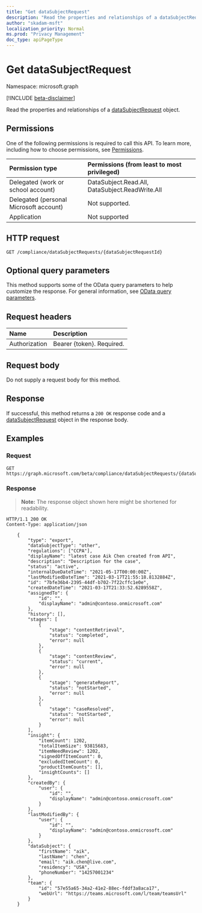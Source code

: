 ```yaml
---
title: "Get dataSubjectRequest"
description: "Read the properties and relationships of a dataSubjectRequest object."
author: "skadam-msft"
localization_priority: Normal
ms.prod: "Privacy Management"
doc_type: apiPageType
---
```


# Get dataSubjectRequest
Namespace: microsoft.graph

[!INCLUDE [beta-disclaimer](../../includes/beta-disclaimer.md)]

Read the properties and relationships of a [dataSubjectRequest](../resources/datasubjectrequest.md) object.

## Permissions
One of the following permissions is required to call this API. To learn more, including how to choose permissions, see [Permissions](/graph/permissions-reference).

|Permission type|Permissions (from least to most privileged)|
|:---|:---|
|Delegated (work or school account)|DataSubject.Read.All, DataSubject.ReadWrite.All|
|Delegated (personal Microsoft account)|Not supported.|
|Application|Not supported|

## HTTP request

<!-- {
  "blockType": "ignored"
}
-->
``` http
GET /compliance/dataSubjectRequests/{dataSubjectRequestId}
```

## Optional query parameters
This method supports some of the OData query parameters to help customize the response. For general information, see [OData query parameters](/graph/query-parameters).

## Request headers
|Name|Description|
|:---|:---|
|Authorization|Bearer {token}. Required.|

## Request body
Do not supply a request body for this method.

## Response

If successful, this method returns a `200 OK` response code and a [dataSubjectRequest](../resources/datasubjectrequest.md) object in the response body.

## Examples

### Request
<!-- {
  "blockType": "request",
  "name": "get_datasubjectrequest"
}
-->
``` http
GET https://graph.microsoft.com/beta/compliance/dataSubjectRequests/{dataSubjectRequestId}
```


### Response
>**Note:** The response object shown here might be shortened for readability.
<!-- {
  "blockType": "response",
  "truncated": true,
  "@odata.type": "microsoft.privacyManagement.dataSubjectRequest"
}
-->
``` http
HTTP/1.1 200 OK
Content-Type: application/json

    {
        "type": "export",
        "dataSubjectType": "other",
        "regulations": ["CCPA"],
        "displayName": "latest case Aik Chen created from API",
        "description": "Description for the case",
        "status": "active",
        "internalDueDateTime": "2021-05-17T00:00:00Z",
        "lastModifiedDateTime": "2021-03-17T21:55:18.8132884Z",
        "id": "7bfe36b4-2395-44df-b702-7f22cffc1e0e",
        "createdDateTime": "2021-03-17T21:33:52.6289558Z",
        "assignedTo": {
            "id": "",
            "displayName": "admin@contoso.onmicrosoft.com"
        },
        "history": [],
        "stages": [
            {
                "stage": "contentRetrieval",
                "status": "completed",
                "error": null
            },
            {
                "stage": "contentReview",
                "status": "current",
                "error": null
            },
            {
                "stage": "generateReport",
                "status": "notStarted",
                "error": null
            },
            {
                "stage": "caseResolved",
                "status": "notStarted",
                "error": null
            }
        ],
        "insight": {
            "itemCount": 1202,
            "totalItemSize": 93815683,
            "itemNeedReview": 1202,
            "signedOffItemCount": 0,
            "excludedItemCount": 0,
            "productItemCounts": [],
            "insightCounts": []
        },
        "createdBy": {
            "user": {
                "id": "",
                "displayName": "admin@contoso.onmicrosoft.com"
            }
        },
        "lastModifiedBy": {
            "user": {
                "id": "",
                "displayName": "admin@contoso.onmicrosoft.com"
            }
        },
        "dataSubject": {
            "firstName": "aik",
            "lastName": "chen",
            "email": "aik.chen@live.com",
            "residency": "USA",
            "phoneNumber": "14257001234"
        },
        "team": {
            "id": "57e55a65-34a2-41e2-88ec-fddf3a8aca17",
            "webUrl": "https://teams.microsoft.com/l/team/teamsUrl"
        }
    }
```

